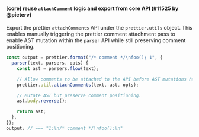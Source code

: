 #### [core] reuse `attachComment` logic and export from core API (#11525 by @pieterv)

Export the prettier `attachComments` API under the `prettier.utils` object. This enables manually triggering the prettier comment attachment pass to enable AST mutation within the `parser` API while still preserving comment positioning.

<!-- prettier-ignore -->
```jsx
const output = prettier.format("/* comment */\nfoo(); 1", {
  parser(text, parsers, opts) {
    const ast = parsers.flow(text);

    // Allow comments to be attached to the API before AST mutations happen.
    prettier.util.attachComments(text, ast, opts);

    // Mutate AST but preserve comment positioning.
    ast.body.reverse();

    return ast;
  },
});
output; // === "1;\n/* comment */\nfoo();\n"
```
